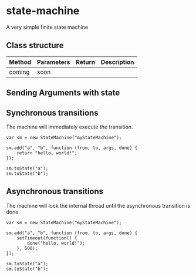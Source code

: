 # state-machine
A very simple finite state machine

## Class structure

| Method | Parameters | Return | Description |
| ------ | ---------- | ------ | ----------- |
| coming | soon       |        |             |

## Sending Arguments with state

## Synchronous transitions

The machine will immediately execute the transition.

```
var sm = new StateMachine("myStateMachine");

sm.add("a", "b", function (from, to, args, done) {
	return "hello, world!";
});

sm.toState("a");
sm.toState("b");
```

## Asynchronous transitions

The machine will lock the internal thread until the asynchronous transition is done.

```
var sm = new StateMachine("myStateMachine");

sm.add("a", "b", function (from, to, args, done) {
	setTimeout(function() {
		done("hello, world!");
	}, 500);
});

sm.toState("a");
sm.toState("b");
```